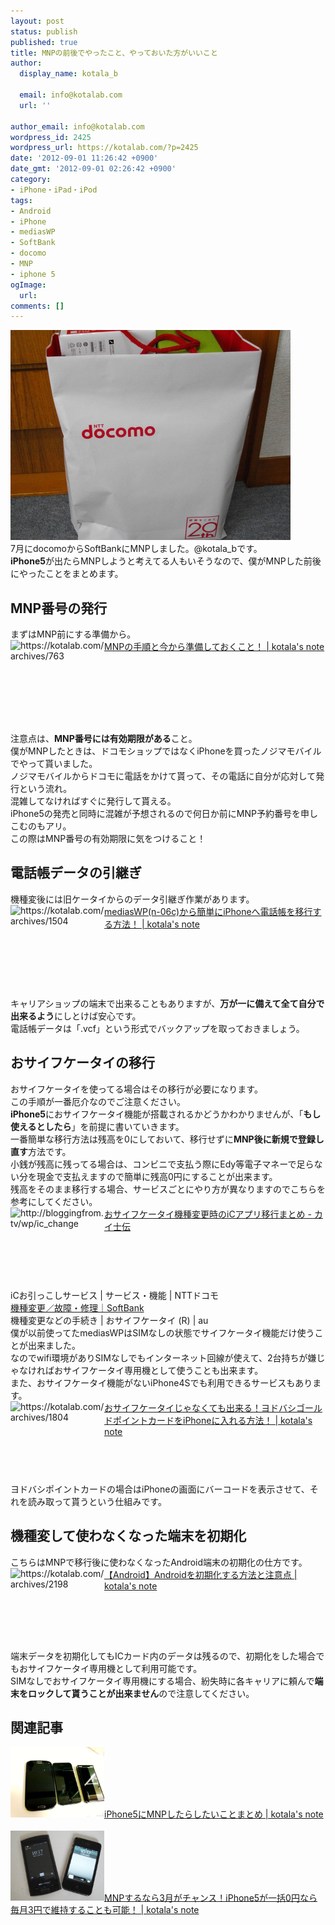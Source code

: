```yaml
---
layout: post
status: publish
published: true
title: MNPの前後でやったこと、やっておいた方がいいこと
author:
  display_name: kotala_b

  email: info@kotalab.com
  url: ''

author_email: info@kotalab.com
wordpress_id: 2425
wordpress_url: https://kotalab.com/?p=2425
date: '2012-09-01 11:26:42 +0900'
date_gmt: '2012-09-01 02:26:42 +0900'
category:
- iPhone・iPad・iPod
tags:
- Android
- iPhone
- mediasWP
- SoftBank
- docomo
- MNP
- iphone 5
ogImage:
  url:
comments: []
---
```

<p><a href="/wp-content/uploads/mnp_20120712_06.jpg"><img src="/wp-content/uploads/mnp_20120712_06.jpg" alt="" title="mnp_20120712_06" width="448" height="336" class="alignnone size-full wp-image-1403" /></a><br />
7月にdocomoからSoftBankにMNPしました。@kotala_bです。<br />
<strong>iPhone5</strong>が出たらMNPしようと考えてる人もいそうなので、僕がMNPした前後にやったことをまとめます。<br />
</p>
<!--more-->
<h2>MNP番号の発行</h2>
<p>まずはMNP前にする準備から。<br />
<a href="/mnp-prepare" target="_blank"><img src="https://capture.heartrails.com/150x130?https://kotalab.com/archives/763" alt="https://kotalab.com/archives/763" width="150" height="130" align="left" /></a><a href="/mnp-prepare" target="_blank">MNPの手順と今から準備しておくこと！ | kotala's note</a><br style="clear:both;" /><br />
注意点は、<strong>MNP番号には有効期限がある</strong>こと。<br />
僕がMNPしたときは、ドコモショップではなくiPhoneを買ったノジマモバイルでやって貰いました。<br />
ノジマモバイルからドコモに電話をかけて貰って、その電話に自分が応対して発行という流れ。<br />
混雑してなければすぐに発行して貰える。<br />
iPhone5の発売と同時に混雑が予想されるので何日か前にMNP予約番号を申しこむのもアリ。<br />
この際はMNP番号の有効期限に気をつけること！</p>
<h2>電話帳データの引継ぎ</h2>
<p>機種変後には旧ケータイからのデータ引継ぎ作業があります。<br />
<a href="/from-medias-to-iphone" target="_blank"><img src="https://capture.heartrails.com/150x130?https://kotalab.com/archives/1504" alt="https://kotalab.com/archives/1504" width="150" height="130" align="left" /></a><a href="/from-medias-to-iphone" target="_blank">mediasWP(n-06c)から簡単にiPhoneへ電話帳を移行する方法！ | kotala's note</a><br style="clear:both;" /><br />
キャリアショップの端末で出来ることもありますが、<strong>万が一に備えて全て自分で出来るよう</strong>にしとけば安心です。<br />
電話帳データは「.vcf」という形式でバックアップを取っておきましょう。</p>
<h2>おサイフケータイの移行</h2>
<p>おサイフケータイを使ってる場合はその移行が必要になります。<br />
この手順が一番厄介なのでご注意ください。<br />
<strong>iPhone5</strong>におサイフケータイ機能が搭載されるかどうかわかりませんが、「<strong>もし使えるとしたら</strong>」を前提に書いていきます。<br />
一番簡単な移行方法は残高を0にしておいて、移行せずに<strong>MNP後に新規で登録し直す</strong>方法です。<br />
小銭が残高に残ってる場合は、コンビニで支払う際にEdy等電子マネーで足らない分を現金で支払えますので簡単に残高0円にすることが出来ます。<br />
残高をそのまま移行する場合、サービスごとにやり方が異なりますのでこちらを参考にしてください。<br />
<a href="http://bloggingfrom.tv/wp/ic_change" target="_blank"><img src="https://capture.heartrails.com/150x130?http://bloggingfrom.tv/wp/ic_change" alt="http://bloggingfrom.tv/wp/ic_change" width="150" height="130" align="left" /></a><a href="http://bloggingfrom.tv/wp/ic_change" target="_blank">おサイフケータイ機種変更時のiCアプリ移行まとめ - カイ士伝</a><br style="clear:both;" /><span class="removed_link" title="www.nttdocomo.co.jp/service/convenience/osaifu/about/ic/index.html">iCお引っこしサービス | サービス・機能 | NTTドコモ</span><br />
<a href="https://mb.softbank.jp/mb/support/3G/s_felica/switch.html" target="_blank">機種変更／故障・修理｜SoftBank</a><br />
<span class="removed_link" title="www.au.kddi.com/seihin/ichiran/smartphone/app/osaifu/service/ikou.html">機種変更などの手続き | おサイフケータイ (R) | au</span><br />
僕が以前使ってたmediasWPはSIMなしの状態でサイフケータイ機能だけ使うことが出来ました。<br />
なのでwifi環境がありSIMなしでもインターネット回線が使えて、2台持ちが嫌じゃなければおサイフケータイ専用機として使うことも出来ます。<br />
また、おサイフケータイ機能がないiPhone4Sでも利用できるサービスもあります。<br />
<a href="/yodobashi-gold-point-card" target="_blank"><img src="https://capture.heartrails.com/150x130?https://kotalab.com/archives/1804" alt="https://kotalab.com/archives/1804" width="150" height="130" align="left" /></a><a href="/yodobashi-gold-point-card" target="_blank">おサイフケータイじゃなくても出来る！ヨドバシゴールドポイントカードをiPhoneに入れる方法！ | kotala's note</a><br style="clear:both;" />ヨドバシポイントカードの場合はiPhoneの画面にバーコードを表示させて、それを読み取って貰うという仕組みです。</p>
<h2>機種変して使わなくなった端末を初期化</h2>
<p>こちらはMNPで移行後に使わなくなったAndroid端末の初期化の仕方です。<br />
<a href="/android-format" target="_blank"><img src="https://capture.heartrails.com/150x130?https://kotalab.com/archives/2198" alt="https://kotalab.com/archives/2198" width="150" height="130" align="left" /></a><a href="/android-format" target="_blank">【Android】Androidを初期化する方法と注意点 | kotala's note</a><br style="clear:both;" />端末データを初期化してもICカード内のデータは残るので、初期化をした場合でもおサイフケータイ専用機として利用可能です。<br />
SIMなしでおサイフケータイ専用機にする場合、紛失時に各キャリアに頼んで<strong>端末をロックして貰うことが出来ません</strong>ので注意してください。</p>
<h2 class="rele">関連記事</h2>
<p><a href="/mnp-iphone5" target="_blank"><img  class="alignleft" src="/wp-content/uploads/slooProImg_20130327212701.jpg" alt="iPhone5にMNPしたらしたいことまとめ | kotala's note" width="150" /></a><a href="/mnp-iphone5" target="_blank">iPhone5にMNPしたらしたいことまとめ | kotala's note</a><br style="clear:both;" /><br />
<a href="/mnp-march" target="_blank"><img  class="alignleft" src="/wp-content/uploads/iphoneandroid_120720.jpg" alt="MNPするなら3月がチャンス！iPhone5が一括0円なら毎月3円で維持することも可能！ | kotala's note" width="150" /></a><a href="/mnp-march" target="_blank">MNPするなら3月がチャンス！iPhone5が一括0円なら毎月3円で維持することも可能！ | kotala's note</a><br style="clear:both;" /></p>
